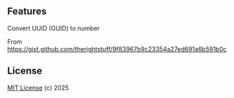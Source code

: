 ## Features

Convert UUID (GUID) to number

From https://gist.github.com/therightstuff/9f83967b9c23354a27ed691a6b591b0c

## License

[MIT License](https://opensource.org/licenses/MIT) (c) 2025
